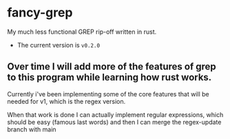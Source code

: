 # fancy-grep
My much less functional GREP rip-off written in rust.
- The current version is `v0.2.0`

Over time I will add more of the features of grep to this program while learning how rust works.
--
Currently i've been implementing some of the core features that will be needed for v1,
which is the regex version.

When that work is done I can actually implement regular expressions, which should be easy 
(famous last words) and then I can merge the regex-update branch with main